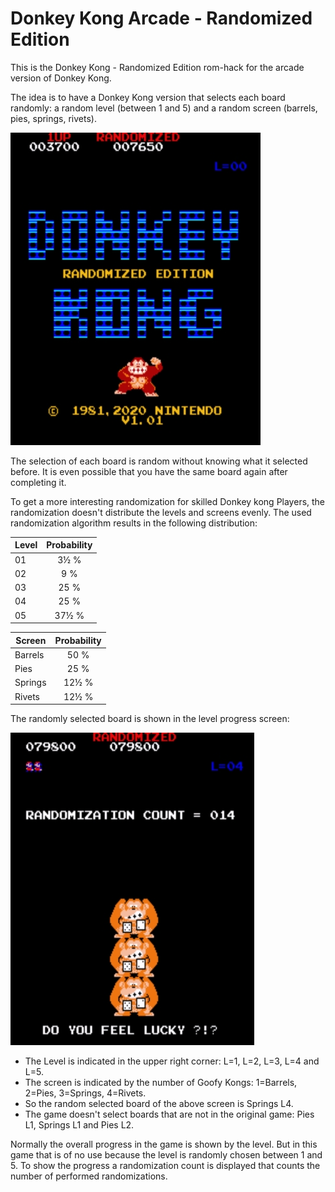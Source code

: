 # Donkey Kong Arcade - Randomized Edition

This is the Donkey Kong - Randomized Edition rom-hack for the arcade version of Donkey Kong.

The idea is to have a Donkey Kong version that selects each board randomly: a random level (between 1 and 5) and a random screen (barrels, pies, springs, rivets). 

![DKRND Title Screen](https://github.com/PaulGoes/DonkeyKong-Randomized/blob/master/Title%20Screen.jpg?raw=true)

The selection of each board is random without knowing what it selected before. It is even possible that you have the same board again after completing it.

To get a more interesting randomization for skilled Donkey kong Players, the randomization doesn't distribute the levels and screens evenly. The used randomization algorithm results in the following distribution:

| Level   | Probability  |
| ------- |:------------:|
| 01      | 3½ %         |
| 02      |  9 %         |
| 03      | 25 %         |
| 04      | 25 %         |
| 05      | 37½ %        |

| Screen  | Probability  |
| ------- |:------------:|
| Barrels | 50 %         |
| Pies    | 25 %         |
| Springs | 12½ %        |
| Rivets  | 12½ %        |

The randomly selected board is shown in the level progress screen:

![DKC Level Progress Screen](https://github.com/PaulGoes/DonkeyKong-Randomized/blob/master/Do%20You%20Feel%20Lucky.jpg?raw=true)

- The Level is indicated in the upper right corner: L=1, L=2, L=3, L=4 and L=5.
- The screen is indicated by the number of Goofy Kongs: 1=Barrels, 2=Pies, 3=Springs, 4=Rivets.
- So the random selected board of the above screen is Springs L4.
- The game doesn't select boards that are not in the original game: Pies L1, Springs L1 and Pies L2.

Normally the overall progress in the game is shown by the level. But in this game that is of no use because the level is randomly chosen between 1 and 5. To show the progress a randomization count is displayed that counts the number of performed randomizations.
